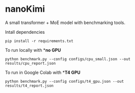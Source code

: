 # nanoKimi

A small transformer + MoE model with benchmarking tools.

Intall dependencies
```
pip install -r requirements.txt
```
To run locally with ***no GPU**
```
python benchmark.py --config configs/cpu_small.json --out results/cpu_report.json
```
To run in Google Colab with ***T4 GPU**
```
python benchmark.py --config configs/t4_gpu.json --out results/t4_report.json
```
